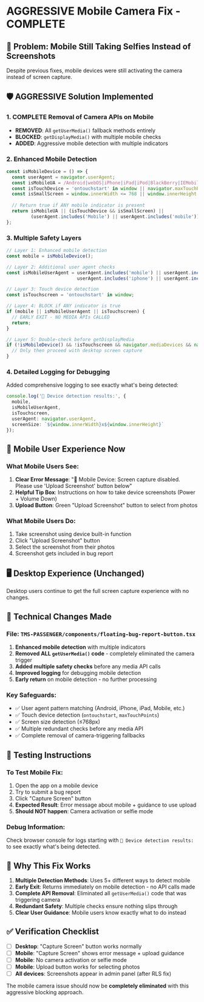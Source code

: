 # AGGRESSIVE Mobile Camera Fix - COMPLETE

## 🚨 Problem: Mobile Still Taking Selfies Instead of Screenshots

Despite previous fixes, mobile devices were still activating the camera instead of screen capture.

## 🛡️ AGGRESSIVE Solution Implemented

### 1. **COMPLETE Removal of Camera APIs on Mobile**
- **REMOVED**: All `getUserMedia()` fallback methods entirely
- **BLOCKED**: `getDisplayMedia()` with multiple mobile checks
- **ADDED**: Aggressive mobile detection with multiple indicators

### 2. **Enhanced Mobile Detection** 
```typescript
const isMobileDevice = () => {
  const userAgent = navigator.userAgent;
  const isMobileUA = /Android|webOS|iPhone|iPad|iPod|BlackBerry|IEMobile|Opera Mini|Mobile|mobile|CriOS/i.test(userAgent);
  const isTouchDevice = 'ontouchstart' in window || navigator.maxTouchPoints > 0;
  const isSmallScreen = window.innerWidth <= 768 || window.innerHeight <= 768;
  
  // Return true if ANY mobile indicator is present
  return isMobileUA || (isTouchDevice && isSmallScreen) || 
         (userAgent.includes('Mobile') || userAgent.includes('mobile'));
};
```

### 3. **Multiple Safety Layers**
```typescript
// Layer 1: Enhanced mobile detection
const mobile = isMobileDevice();

// Layer 2: Additional user agent checks
const isMobileUserAgent = userAgent.includes('mobile') || userAgent.includes('android') || 
                          userAgent.includes('iphone') || userAgent.includes('ipad');

// Layer 3: Touch device detection
const isTouchscreen = 'ontouchstart' in window;

// Layer 4: BLOCK if ANY indicator is true
if (mobile || isMobileUserAgent || isTouchscreen) {
  // EARLY EXIT - NO MEDIA APIs CALLED
  return;
}

// Layer 5: Double-check before getDisplayMedia
if (!isMobileDevice() && !isTouchscreen && navigator.mediaDevices && navigator.mediaDevices.getDisplayMedia) {
  // Only then proceed with desktop screen capture
}
```

### 4. **Detailed Logging for Debugging**
Added comprehensive logging to see exactly what's being detected:
```typescript
console.log('🐛 Device detection results:', {
  mobile,
  isMobileUserAgent,
  isTouchscreen,
  userAgent: navigator.userAgent,
  screenSize: `${window.innerWidth}x${window.innerHeight}`
});
```

## 📱 Mobile User Experience Now

### **What Mobile Users See:**
1. **Clear Error Message**: "📱 Mobile Device: Screen capture disabled. Please use 'Upload Screenshot' button below"
2. **Helpful Tip Box**: Instructions on how to take device screenshots (Power + Volume Down)
3. **Upload Button**: Green "Upload Screenshot" button to select from photos

### **What Mobile Users Do:**
1. Take screenshot using device built-in function
2. Click "Upload Screenshot" button
3. Select the screenshot from their photos
4. Screenshot gets included in bug report

## 🖥️ Desktop Experience (Unchanged)

Desktop users continue to get the full screen capture experience with no changes.

## 🔧 Technical Changes Made

### **File: `TMS-PASSENGER/components/floating-bug-report-button.tsx`**

1. **Enhanced mobile detection** with multiple indicators
2. **Removed ALL `getUserMedia()` code** - completely eliminated the camera trigger
3. **Added multiple safety checks** before any media API calls
4. **Improved logging** for debugging mobile detection
5. **Early return** on mobile detection - no further processing

### **Key Safeguards:**
- ✅ User agent pattern matching (Android, iPhone, iPad, Mobile, etc.)
- ✅ Touch device detection (`ontouchstart`, `maxTouchPoints`)
- ✅ Screen size detection (≤768px)
- ✅ Multiple redundant checks before any media API
- ✅ Complete removal of camera-triggering fallbacks

## 🧪 Testing Instructions

### **To Test Mobile Fix:**
1. Open the app on a mobile device
2. Try to submit a bug report
3. Click "Capture Screen" button
4. **Expected Result**: Error message about mobile + guidance to use upload
5. **Should NOT happen**: Camera activation or selfie mode

### **Debug Information:**
Check browser console for logs starting with `🐛 Device detection results:` to see exactly what's being detected.

## 🎯 Why This Fix Works

1. **Multiple Detection Methods**: Uses 5+ different ways to detect mobile
2. **Early Exit**: Returns immediately on mobile detection - no API calls made
3. **Complete API Removal**: Eliminated all `getUserMedia()` code that was triggering camera
4. **Redundant Safety**: Multiple checks ensure nothing slips through
5. **Clear User Guidance**: Mobile users know exactly what to do instead

## ✅ Verification Checklist

- [ ] **Desktop**: "Capture Screen" button works normally
- [ ] **Mobile**: "Capture Screen" shows error message + upload guidance  
- [ ] **Mobile**: No camera activation or selfie mode
- [ ] **Mobile**: Upload button works for selecting photos
- [ ] **All devices**: Screenshots appear in admin panel (after RLS fix)

The mobile camera issue should now be **completely eliminated** with this aggressive blocking approach.



































